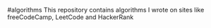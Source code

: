 #algorithms
This repository contains algorithms I wrote on sites like freeCodeCamp, LeetCode and HackerRank 
